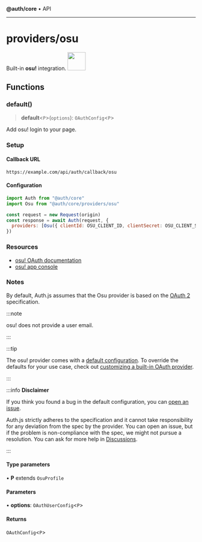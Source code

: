 **@auth/core** • API

***

# providers/osu

<div style={{backgroundColor: "#000", display: "flex", justifyContent: "space-between", color: "#fff", padding: 16}}>
<span>Built-in <b>osu!</b> integration.</span>
<a href="https://osu.ppy.sh/home">
  <img style={{display: "block"}} src="https://authjs.dev/img/providers/osu.svg" height="48" />
</a>
</div>

## Functions

### default()

> **default**\<`P`\>(`options`): `OAuthConfig`\<`P`\>

Add osu! login to your page.

### Setup

#### Callback URL
```
https://example.com/api/auth/callback/osu
```

#### Configuration
```js
import Auth from "@auth/core"
import Osu from "@auth/core/providers/osu"

const request = new Request(origin)
const response = await Auth(request, {
  providers: [Osu({ clientId: OSU_CLIENT_ID, clientSecret: OSU_CLIENT_SECRET })],
})
```

### Resources

 - [osu! OAuth documentation](https://osu.ppy.sh/docs/index.html#authentication)
 - [osu! app console](https://osu.ppy.sh/home/account/edit#new-oauth-application)

### Notes

By default, Auth.js assumes that the Osu provider is
based on the [OAuth 2](https://www.rfc-editor.org/rfc/rfc6749.html) specification.

:::note

osu! does not provide a user email.

:::

:::tip

The osu! provider comes with a [default configuration](https://github.com/nextauthjs/next-auth/blob/main/packages/core/src/providers/osu.ts).
To override the defaults for your use case, check out [customizing a built-in OAuth provider](https://authjs.dev/guides/providers/custom-provider#override-default-options).

:::

:::info **Disclaimer**

If you think you found a bug in the default configuration, you can [open an issue](https://authjs.dev/new/provider-issue).

Auth.js strictly adheres to the specification and it cannot take responsibility for any deviation from
the spec by the provider. You can open an issue, but if the problem is non-compliance with the spec,
we might not pursue a resolution. You can ask for more help in [Discussions](https://authjs.dev/new/github-discussions).

:::

#### Type parameters

• **P** extends `OsuProfile`

#### Parameters

• **options**: `OAuthUserConfig`\<`P`\>

#### Returns

`OAuthConfig`\<`P`\>

